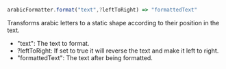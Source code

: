 ```javascript
arabicFormatter.format("text",?leftToRight) => "formattedText"
```
Transforms arabic letters to a static shape according to their position in the text.
- "text": The text to format.
- ?leftToRight: <false> If set to true it will reverse the text and make it left to right.
- "formattedText": The text after being formatted.
